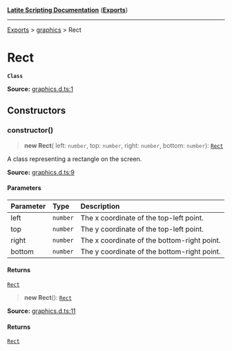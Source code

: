 [**Latite Scripting Documentation**](../../README.md) ([**Exports**](../../exports.md))

---

[Exports](../../exports.md) > [graphics](../index.md) > Rect

# Rect

**`Class`**

**Source:** [graphics.d.ts:1](https://github.com/LatiteScripting/latitescripting.github.io/blob/5c02322/definitions/graphics.d.ts#L1)

## Constructors

### constructor()

> **new Rect**(
> left: `number`,
> top: `number`,
> right: `number`,
> bottom: `number`): [`Rect`](class.Rect.md)

A class representing a rectangle on the screen.

**Source:** [graphics.d.ts:9](https://github.com/LatiteScripting/latitescripting.github.io/blob/5c02322/definitions/graphics.d.ts#L9)

#### Parameters

| Parameter | Type     | Description                                 |
| :-------- | :------- | :------------------------------------------ |
| left      | `number` | The x coordinate of the top-left point.     |
| top       | `number` | The y coordinate of the top-left point.     |
| right     | `number` | The x coordinate of the bottom-right point. |
| bottom    | `number` | The y coordinate of the bottom-right point. |

#### Returns

[`Rect`](class.Rect.md)

> **new Rect**(): [`Rect`](class.Rect.md)

**Source:** [graphics.d.ts:11](https://github.com/LatiteScripting/latitescripting.github.io/blob/5c02322/definitions/graphics.d.ts#L11)

#### Returns

[`Rect`](class.Rect.md)
